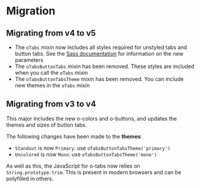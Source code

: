 
# Migration

## Migrating from v4 to v5

- The `oTabs` mixin now includes all styles required for unstyled tabs and button tabs. See the [Sass documentation](README.md#sass) for information on the new parameters
- The `oTabsButtonTabs` mixin has been removed. These styles are included when you call the `oTabs` mixin
- The `oTabsButtonTabsTheme` mixin has been removed. You can include new themes in the `oTabs` mixin

## Migrating from v3 to v4

This major includes the new o-colors and o-buttons, and updates the themes and sizes of button tabs.

The following changes have been made to the **themes**:

- `Standout` is now `Primary`: use `oTabsButtonTabsTheme('primary')`
- `Uncolored` is now `Mono`: use `oTabsButtonTabsTheme('mono')`

As well as this, the JavaScript for o-tabs now relies on `String.prototype.trim`. This is present in modern browsers and can be polyfilled in others.
